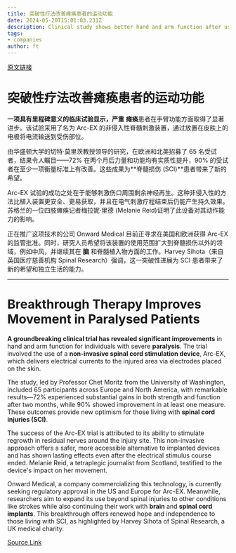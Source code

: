 ```yaml
---
title: 突破性疗法改善瘫痪患者的运动功能
date: 2024-05-20T15:01:03.231Z
description: Clinical study shows better hand and arm function after using non-invasive device to stimulate spinal cord
tags: 
- companies
author: ft
---
```


[原文链接](https://ft.com/content/10488512-0f37-49f0-9cf6-10ee2b0835a2)

# 突破性疗法改善瘫痪患者的运动功能 

**一项具有里程碑意义的临床试验显示，严重** **瘫痪**患者在手臂功能方面取得了显著进步。该试验采用了名为 Arc-EX 的非侵入性脊髓刺激装置，通过放置在皮肤上的电极将电流输送到受伤部位。 

由华盛顿大学的切特·莫里茨教授领导的研究，在欧洲和北美招募了 65 名受试者，结果令人瞩目——72% 在两个月后力量和功能均有实质性提升，90% 的受试者在至少一项衡量标准上有改善。这些成果为**脊髓损伤 (SCI)**患者带来了新的希望。 

Arc-EX 试验的成功之处在于能够刺激伤口周围剩余神经再生。这种非侵入性的方法比植入装置更安全、更易获取，并且在电气刺激疗程结束后仍能产生持久效果。苏格兰的一位四肢瘫痪记者梅拉妮·里德 (Melanie Reid)证明了此设备对其动作能力的影响。 

正在推广这项技术的公司 Onward Medical 目前正寻求在美国和欧洲获得 Arc-EX 的监管批准。同时，研究人员希望将该装置的使用范围扩大到脊髓损伤以外的领域，例如中风，并继续其在 **脑** 和脊髓植入物方面的工作。Harvey Sihota（来自英国医疗慈善机构 Spinal Research）强调，这一突破性进展为 SCI 患者带来了新的希望和独立生活的能力。

---

# Breakthrough Therapy Improves Movement in Paralysed Patients 

**A groundbreaking clinical trial has revealed significant improvements** in hand and arm function for individuals with severe **paralysis**. The trial involved the use of a **non-invasive spinal cord stimulation device**, Arc-EX, which delivers electrical currents to the injured area via electrodes placed on the skin. 

The study, led by Professor Chet Moritz from the University of Washington, included 65 participants across Europe and North America, with remarkable results—72% experienced substantial gains in both strength and function after two months, while 90% showed improvement in at least one measure. These outcomes provide new optimism for those living with **spinal cord injuries (SCI)**. 

The success of the Arc-EX trial is attributed to its ability to stimulate regrowth in residual nerves around the injury site. This non-invasive approach offers a safer, more accessible alternative to implanted devices and has shown lasting effects even after the electrical stimulus course ended. Melanie Reid, a tetraplegic journalist from Scotland, testified to the device's impact on her movement. 

Onward Medical, a company commercializing this technology, is currently seeking regulatory approval in the US and Europe for Arc-EX. Meanwhile, researchers aim to expand its use beyond spinal injuries to other conditions like strokes while also continuing their work with **brain** and **spinal cord implants**. This breakthrough offers renewed hope and independence to those living with SCI, as highlighted by Harvey Sihota of Spinal Research, a UK medical charity.

[Source Link](https://ft.com/content/10488512-0f37-49f0-9cf6-10ee2b0835a2)

